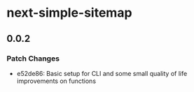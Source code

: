 # next-simple-sitemap

## 0.0.2

### Patch Changes

- e52de86: Basic setup for CLI and some small quality of life improvements on functions
